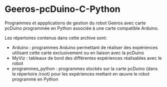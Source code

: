 # Geeros-pcDuino-C-Python
Programmes et appplications de gestion du robot Geeros avec carte pcDuino programmée en Python associée à une carte compatible Arduino.

Les répertoires contenus dans cette archive sont:


- Arduino : programmes Arduino permettant de réaliser des expériences utilisant cette carte exclusivement ou en liaison avec la pcDuino
- MyViz : tableaux de bord des différentes expériences réalisables avec le robot
- programmes_python : programmes stockés sur la carte pcDuino (dans le répertoire /root) pour les expériences mettant en œuvre le robot programmé en Python

